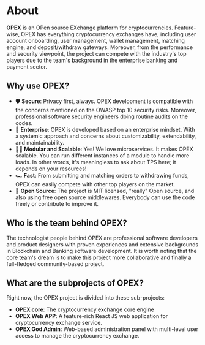 # About

**OPEX** is an OPen source EXchange platform for cryptocurrencies. Feature-wise, OPEX has everything cryptocurrency exchanges have, including user account onboarding, user management, wallet management, matching engine, and deposit/withdraw gateways. Moreover, from the performance and security viewpoint, the project can compete with the industry's top players due to the team's background in the enterprise banking and payment sector.

## Why use OPEX?
- 🛡️ **Secure**: Privacy first, always. OPEX development is compatible with the concerns mentioned on the OWASP top 10 security risks. Moreover, professional software security engineers doing routine audits on the codes.
- 🏦 **Enterprise**: OPEX is developed based on an enterprise mindset. With a systemic approach and concerns about customizability, extendability, and maintainability.
- 🧩🚀 **Modular and Scalable**: Yes! We love microservices. It makes OPEX scalable. You can run different instances of a module to handle more loads. In other words, it's meaningless to ask about TPS here; it depends on your resources!
- 🏎️ **Fast**: From submitting and matching orders to withdrawing funds, OPEX can easily compete with other top players on the market.
- 🔣 **Open Source**: The project is MIT licensed, "really" Open source, and also using free open source middlewares. Everybody can use the code freely or contribute to improve it.

## Who is the team behind OPEX?

The technologist people behind OPEX are professional software developers and product designers with proven experiences and extensive backgrounds in Blockchain and Banking software development.
It is worth noting that the core team's dream is to make this project more collaborative and finally a full-fledged community-based project.

## What are the subprojects of OPEX?

Right now, the OPEX project is divided into these sub-projects:
- **OPEX core**: The cryptocurrency exchange core engine
- **OPEX Web APP**: A feature-rich React JS web application for cryptocurrency exchange service.
- **OPEX God Admin**: Web-based administration panel with multi-level user access to manage the cryptocurrency exchange.
